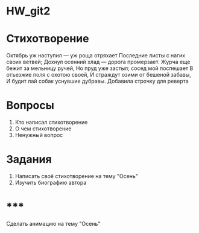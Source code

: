 # HW_git2

# Стихотворение
Октябрь уж наступил — уж роща отряхает
Последние листы с нагих своих ветвей;
Дохнул осенний хлад — дорога промерзает.
Журча еще бежит за мельницу ручей,
Но пруд уже застыл; сосед мой поспешает
В отъезжие поля с охотою своей,
И страждут озими от бешеной забавы,
И будит лай собак уснувшие дубравы.
Добавила строчку для реверта

# Вопросы
1. Кто написал стихотворение
2. О чем стихотворение
3. Ненужный вопрос

# Задания
1. Написать своё стихотворение на тему "Осень"
2. Изучить биографию автора

# ***
Сделать анимацию на тему "Осень"
